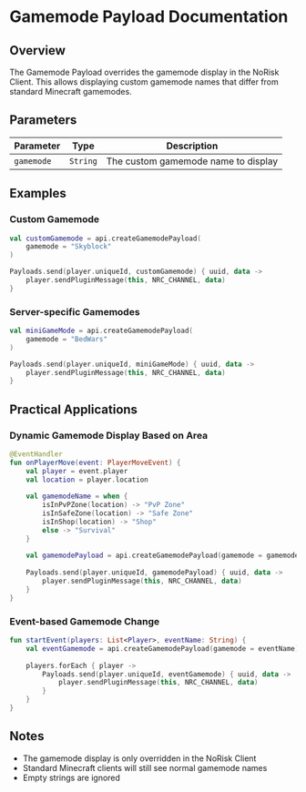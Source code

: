# Gamemode Payload Documentation

## Overview
The Gamemode Payload overrides the gamemode display in the NoRisk Client. This allows displaying custom gamemode names that differ from standard Minecraft gamemodes.

## Parameters

| Parameter | Type | Description |
|-----------|------|-------------|
| `gamemode` | `String` | The custom gamemode name to display |

## Examples

### Custom Gamemode
```kotlin
val customGamemode = api.createGamemodePayload(
    gamemode = "Skyblock"
)

Payloads.send(player.uniqueId, customGamemode) { uuid, data ->
    player.sendPluginMessage(this, NRC_CHANNEL, data)
}
```

### Server-specific Gamemodes
```kotlin
val miniGameMode = api.createGamemodePayload(
    gamemode = "BedWars"
)

Payloads.send(player.uniqueId, miniGameMode) { uuid, data ->
    player.sendPluginMessage(this, NRC_CHANNEL, data)
}
```

## Practical Applications

### Dynamic Gamemode Display Based on Area
```kotlin
@EventHandler
fun onPlayerMove(event: PlayerMoveEvent) {
    val player = event.player
    val location = player.location
    
    val gamemodeName = when {
        isInPvPZone(location) -> "PvP Zone"
        isInSafeZone(location) -> "Safe Zone"
        isInShop(location) -> "Shop"
        else -> "Survival"
    }
    
    val gamemodePayload = api.createGamemodePayload(gamemode = gamemodeName)
    
    Payloads.send(player.uniqueId, gamemodePayload) { uuid, data ->
        player.sendPluginMessage(this, NRC_CHANNEL, data)
    }
}
```

### Event-based Gamemode Change
```kotlin
fun startEvent(players: List<Player>, eventName: String) {
    val eventGamemode = api.createGamemodePayload(gamemode = eventName)
    
    players.forEach { player ->
        Payloads.send(player.uniqueId, eventGamemode) { uuid, data ->
            player.sendPluginMessage(this, NRC_CHANNEL, data)
        }
    }
}
```

## Notes
- The gamemode display is only overridden in the NoRisk Client
- Standard Minecraft clients will still see normal gamemode names
- Empty strings are ignored
